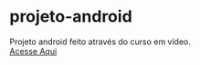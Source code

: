 # projeto-android

Projeto android feito através do curso em vídeo.<br>
<a href="https://midiantossani.github.io/projeto-android/android.html" target="_blank">Acesse Aqui</a>
